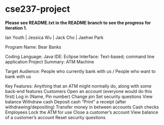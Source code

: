 # cse237-project

**Please see README.txt in the README branch to see the progress for iteration 1.**

Ian Youth | Jessica Wu | Jack Cho | Jaehwi Park
 
Program Name: Bear Banks
 
Coding Language: Java 
IDE: Eclipse
Interface: Text-based; command line application
Project Summary: ATM Machine 
 
Target Audience: People who currently bank with us / People who want to bank with us
 
Key Features: Anything that an ATM might normally do, along with some back-end features
  Customers
      Open an account (everyone would do this first)
      Log in (Name, Pin number)
      Change pin
      Set security questions
      View balance
      Withdraw cash
      Deposit cash
      “Print” a receipt (after withdrawing/depositing)
      Transfer money in between accounts
      Cash checks
  Employees
      Lock the ATM for use
      Close a customer’s account
      View balance of a customer’s account
      Reset security questions
      
